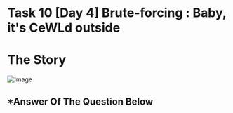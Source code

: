 # Task 10 [Day 4] Brute-forcing : Baby, it's CeWLd outside
# The Story 
![Image](https://tryhackme-images.s3.amazonaws.com/user-uploads/645b19f5d5848d004ab9c9e2/room-content/b62f6780cbab7289a9494f4373b6dc37.svg)

## *Answer Of The Question Below


